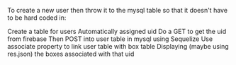 To create a new user then throw it to the mysql table so that it doesn't have to be hard coded in:

Create a table for users
Automatically assigned uid
Do a GET to get the uid from firebase
Then POST into user table in mysql using Sequelize
Use associate property to link user table with box table
Displaying (maybe using res.json) the boxes associated with that uid